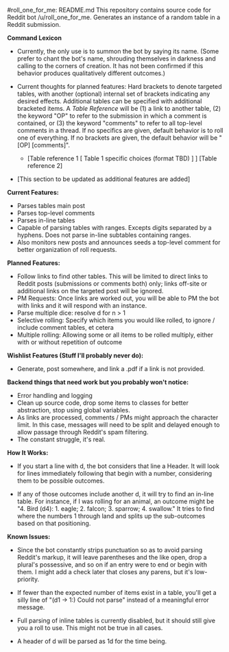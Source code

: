 #roll_one_for_me: README.md
This repository contains source code for Reddit bot /u/roll_one_for_me.
Generates an instance of a random table in a Reddit submission.



**Command Lexicon**

* Currently, the only use is to summon the bot by saying its name.
  (Some prefer to chant the bot's name, shrouding themselves in darkness and calling to the corners of creation.
  It has not been confirmed if this behavior produces qualitatively different outcomes.)

* Current thoughts for planned features:  Hard brackets to denote targeted tables, with another (optional) internal set of brackets indicating any desired effects. Additional tables can be specified with additional bracketed items.  A *Table Reference* will be (1) a link to another table, (2) the keyword "OP" to refer to the submission in which a comment is contained, or (3) the keyword "comments" to refer to all top-level comments in a thread.  If no specifics are given, default behavior is to roll one of everything.  If no brackets are given, the default behavior will be "[OP] [comments]".  
    * [Table reference 1 [ Table 1 specific choices (format TBD) ] ] [Table reference 2]
* [This section to be updated as additional features are added]

**Current Features:**

* Parses tables main post
* Parses top-level comments
* Parses in-line tables
* Capable of parsing tables with ranges.  Excepts digits separated by a hyphens.  Does not parse in-line subtables containing ranges.
* Also monitors new posts and announces seeds a top-level comment for better organization of roll requests.

**Planned Features:**

* Follow links to find other tables.  This will be limited to direct links to Reddit posts (submissions or comments both) only; links off-site or additional links on the targeted post will be ignored.
* PM Requests:  Once links are worked out, you will be able to PM the bot with links and it will respond with an instance.
* Parse multiple dice: resolve <n>d<k> for n > 1
* Selective rolling: Specify which items you would like rolled, to ignore / include comment tables, et cetera
* Multiple rolling: Allowing some or all items to be rolled multiply, either with or without repetition of outcome

**Wishlist Features (Stuff I'll probably never do):**

* Generate, post somewhere, and link a .pdf if a link is not provided.

**Backend things that need work but you probably won't notice:**

* Error handling and logging
* Clean up source code, drop some items to classes for better abstraction, stop using global variables.
* As links are processed, comments / PMs might approach the character limit.  In this case, messages will need to be split and delayed enough to allow passage through Reddit's spam filtering.
* The constant struggle, it's real.

**How It Works:**

* If you start a line with d<X>, the bot considers that line a Header.  It will look for <X> lines immediately following that begin with a number, considering them to be possible outcomes.

* If any of those outcomes include another d<Y>, it will try to find an in-line table. For instance, if I was rolling for an animal, an outcome might be "4. Bird (d4): 1. eagle; 2. falcon; 3. sparrow; 4. swallow."  It tries to find where the numbers 1 through <Y> land and splits up the sub-outcomes based on that positioning.

**Known Issues:**

* Since the bot constantly strips punctuation so as to avoid parsing Reddit's markup, it will leave parentheses and the like open, drop a plural's possessive, and so on if an entry were to end or begin with them.  I might add a check later that closes any parens, but it's low-priority.

* If fewer than the expected number of items exist in a table, you'll get a silly line of "(d1 -> 1:) Could not parse" instead of a meaningful error message.

* Full parsing of inline tables is currently disabled, but it should still give you a roll to use.  This might not be true in all cases.

* A header of <n>d<k> will be parsed as 1d<k> for the time being.